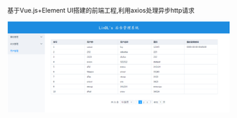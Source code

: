基于Vue.js+Element UI搭建的前端工程,利用axios处理异步http请求

![image](https://github.com/duguyue/lindl-blog-web/blob/master/src/assets/example.png)


